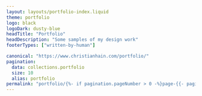 ```yaml
---
layout: layouts/portfolio-index.liquid
theme: portfolio
logo: black
logoDark: dusty-blue
headTitle: "Portfolio"
headDescription: "Some samples of my design work"
footerTypes: ["written-by-human"]

canonical: "https://www.christianhain.com/portfolio/"
pagination:
  data: collections.portfolio
  size: 10
  alias: portfolio
permalink: "portfolio/{%- if pagination.pageNumber > 0 -%}page-{{- pagination.pageNumber | plus:1 -}}{%- endif -%}/"
---
```

